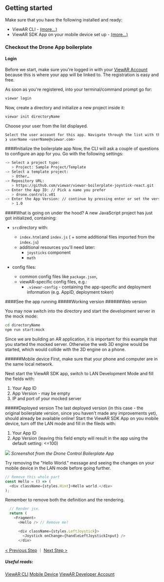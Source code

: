 ## Getting started

Make sure that you have the following installed and ready:

* ViewAR CLI - [(more...)](command-line-interface-cli/viewar-cli-setup.md) 
* ViewAR SDK App on your mobile device set up - [(more...)](command-line-interface-cli/phone-setup.md)

### Checkout the Drone App boilerplate
#### Login
Before we start, make sure you're logged in with your [ViewAR Account](http://developer.viewar.com) because this is where your app will be linked to. The registration is easy and free.

As soon as you're registered, into your terminal/command prompt go for:
```bash
viewar login
```

Now, create a directory and initialize a new project inside it:

```bash
viewar init directoryName
```

Choose your user from the list displayed.

```bash
Select the user account for this app. Navigate through the list with the up/down arrow keys. 
❯ userName <userName@viewar.com> 
```

####Initialize the boilerplate app
Now, the CLI will ask a couple of questions to configure an app for you.
Go with the following settings:

```bash
-> Select a project type:
   > Project: Sample Project/Template
-> Select a template project:
   > Other…
-> Repository URL:
   > https://github.com/viewar/viewar-boilerplate-joystick-react.git
-> Enter the App ID: // Pick a name you prefer
   > drone.controls.v01
-> Enter the App Version: // continue by pressing enter or set the version manually
   > 1.0

```

####What is going on under the hood?
A new JavaScript project has just got initialized, containing:

* `src`directory with:
   * `index.html`and `index.js` ( + some additional files imported from the `index.js`)
   * additional resources you'll need later:
      * `joysticks` component
      * `math`
      
   
* config files:
   * common config files like `package.json`, 
   * viewAR-specific config files, e.g.:
      * `.viewar-config` - containing the app-specific and deployment information (e.g. AppID, deployment token)

####See the app running
#####Working version
######Web version

You may now switch into the directory and start the development server in the mock mode:

```bash
cd directoryName
npm run start:mock
```

Since we are building an AR application, it is important for this example that you started the mocked server. Otherwise the web 3D engine would be started, which would collide with the 3D engine on a phone.

######Mobile device
First, make sure that your phone and computer are in the same local network.

Next start the ViewAR SDK app, switch to LAN Development Mode and fill the fields with:

1. Your App ID
2. App Version - may be empty
3. IP and port of your mocked server

#####Deployed version
The last deployed version (in this case - the original boilerplate version, since you haven't made any improvements yet), should already be available online!
Start the ViewAR SDK App on you mobile device, turn off the LAN mode and fill in the fileds with:
1. Your App ID
2. App Version (leaving this field empty will result in the app using the default setting: <=100)

![](/assets/drone-phone-step0-v02-web.jpg)
_Screenshot from the Drone Control Boilerplate App_

Try removing the "Hello World." message and seeing the changes on your mobile device in the LAN mode before going further.

```js
// Remove this whole part
const Hello = () => (
  <div className={styles.Hint}>Hello world.</div>
);
```
Remember to remove both the definition and the rendering.
```js
  // Render jsx.
  return (
    <Fragment>
      <Hello /> // Remove me!

      <div className={styles.LeftJoystick}>
        <Joystick onChange={handleLeftJoystickInput} />
      </div>
```


[< Previous Step](tutorials/tutorials--drone/00--tutorials--drone--overview.md)  ｜  [Next Step >](tutorials/tutorials--drone/tutorials--drone--02--camera.md)

##### Useful reads:
[ViewAR CLI](command-line-interface-cli/viewar-cli-setup.md) 
[Mobile Device](command-line-interface-cli/phone-setup.md)
[ViewAR Developer Account](http://developer.viewar.com)


